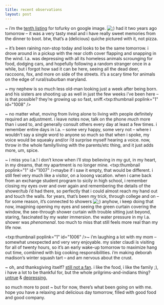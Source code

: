```yaml
---
title: recent observations    
layout: post
---
```


~ i&#8217;m the [tenth listing][1] for tofurky on google image. <img src="http://localhost:8888/wordpress/wp-includes/images/smilies/icon_wink.gif" alt=";)" class="wp-smiley" /> had it two years ago tomorrow &#8211; it was a very tasty meal and i have really sweet memories from the dinner to boot. btw, that&#8217;s a (delicious) quiche pictured with it, not pizza. 

~ it&#8217;s been raining non-stop today and looks to be the same tomorrow. i drove around in a pickup with the rear cloth cover flapping and snapping in the wind. l.a. was depressing with all its homeless animals scrounging for food, dodging cars, and hopefully following a random stranger once in a while, but i forgot how sad it can be here, seeing all the dead deer, raccoons, fox, and more on side of the streets. it&#8217;s a scary time for animals on the edge of rural/suburban maryland. 

~ my nephew is so much less old-man looking just a week after being born. and his sisters are shooting up as well in just the few weeks i&#8217;ve been here &#8211; is that possible? they&#8217;re growing up so fast, sniff.<span class="pic"><txp:thumbnail poplink="1" id="1008" /></span>

~ no matter what, moving from living alone to living with people definitely required an adjustment. i leave notes now, talk on the phone *much* more than i used to, and generally consult others every day at least a few times. i remember entire days in l.a. &#8211; some very happy, some very not &#8211; where i wouldn&#8217;t say a single word to anyone so much so that when i spoke, my voice would be squeaky and/or i&#8217;d surprise myself hearing a voice. now, throw in the whole family/living with the parents/etc thing, and it just adds more, um, spice.

~ i miss you l.a.! i don&#8217;t know when i&#8217;ll stop believing in my gut, in my heart, in my dreams, that my apartment is no longer mine. <span class="pic"><txp:thumbnail poplink="1" id="1007" /></span>maybe if i saw it empty, that would be different. i still feel very much like a visitor, on a looong vacation. when i came back from an exchange student program to sicily in high school, i remember closing my eyes over and over again and remembering the details of the shower/tub i&#8217;d had there, so perfectly that i could almost reach my hand out and touch the walls. for years, that&#8217;s been my trick, through college and on &#8211; for some reason, it&#8217;s connected to showers <img src="http://localhost:8888/wordpress/wp-includes/images/smilies/icon_wink.gif" alt=";)" class="wp-smiley" /> anyhow, i keep doing that now, imagining opening my eyes and seeing the green curtain covering the window, the see-through shower curtain with trouble sitting just beyond, staring, fascinated by my water immersion. the water pressure in my l.a. shower was *phenomenal*. too much to miss that still feels more real than my life now. 

<span class="pic"><txp:thumbnail poplink="1" id="1006" /></span>~ i&#8217;m laughing a lot with my mom &#8211; somewhat unexpected and very very enjoyable. my sister claudi is visiting for all of twenty hours, so it&#8217;s an early wake-up tomorrow to maximize hang out time, combined with big cooking responsibilities. i&#8217;m making deborah madison&#8217;s winter squash tart &#8211; and am nervous about the crust. 

~ oh, and thanksgiving itself? [still not a fan][2]. i like the food, i like the family ;), i have a lot to be thankful for, but the whole prilgrims-and-indians thing? [untrue][3] & [depressing.][4] 

so much more to post ~ but for now, there&#8217;s what been going on with me. hope you have a relaxing and delicious day tomorrow, filled with good food and good company.

 [1]: http://images.google.com/images?q=tofurky
 [2]: http://mellowtrouble.net/2004/11/24/gobble-gobble-ahhhh
 [3]: http://www.uaine.org/
 [4]: http://en.wikipedia.org/wiki/National_Day_of_Mourning_%28United_States%29